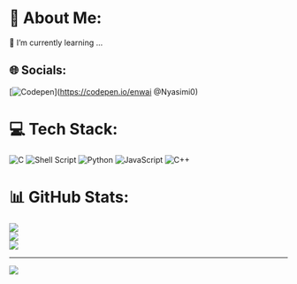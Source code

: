 
# 💫 About Me:
🌱 I’m currently learning ...


## 🌐 Socials:
[![Codepen](https://img.shields.io/badge/Codepen-000000?style=for-the-badge&logo=codepen&logoColor=white)](https://codepen.io/enwai @Nyasimi0) 

# 💻 Tech Stack:
![C](https://img.shields.io/badge/c-%2300599C.svg?style=for-the-badge&logo=c&logoColor=white) ![Shell Script](https://img.shields.io/badge/shell_script-%23121011.svg?style=for-the-badge&logo=gnu-bash&logoColor=white) ![Python](https://img.shields.io/badge/python-3670A0?style=for-the-badge&logo=python&logoColor=ffdd54) ![JavaScript](https://img.shields.io/badge/javascript-%23323330.svg?style=for-the-badge&logo=javascript&logoColor=%23F7DF1E) ![C++](https://img.shields.io/badge/c++-%2300599C.svg?style=for-the-badge&logo=c%2B%2B&logoColor=white)
# 📊 GitHub Stats:
![](https://github-readme-stats.vercel.app/api?username=NyasimiPhilip&theme=dark&hide_border=false&include_all_commits=false&count_private=false)<br/>
![](https://github-readme-streak-stats.herokuapp.com/?user=NyasimiPhilip&theme=dark&hide_border=false)<br/>
![](https://github-readme-stats.vercel.app/api/top-langs/?username=NyasimiPhilip&theme=dark&hide_border=false&include_all_commits=false&count_private=false&layout=compact)

---
[![](https://visitcount.itsvg.in/api?id=NyasimiPhilip&icon=3&color=4)](https://visitcount.itsvg.in)


